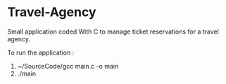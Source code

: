 # Travel-Agency
Small application coded With C to manage ticket reservations for a travel agency.

To run the application : 
1. ~/SourceCode/gcc main.c -o main
2. ./main
